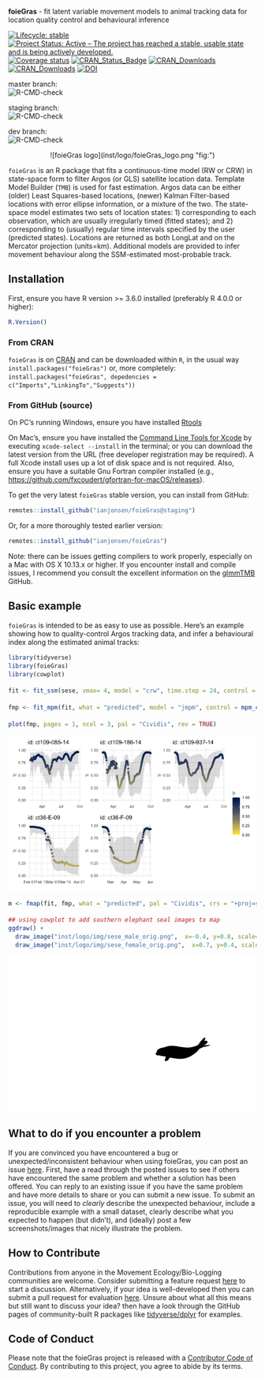 
<!-- README.md is generated from README.Rmd. Please edit that file -->

**foieGras** - fit latent variable movement models to animal tracking
data for location quality control and behavioural inference

<!-- badges: start -->

[![Lifecycle:
stable](https://img.shields.io/badge/lifecycle-stable-green.svg)](https://lifecycle.r-lib.org/articles/stages.html)
[![Project Status: Active – The project has reached a stable, usable
state and is being actively
developed.](https://www.repostatus.org/badges/latest/active.svg)](https://www.repostatus.org/#active)
[![Coverage
status](https://codecov.io/gh/ianjonsen/foieGras/branch/master/graph/badge.svg)](https://codecov.io/github/ianjonsen/foieGras?branch=master)
[![CRAN_Status_Badge](https://www.r-pkg.org/badges/version/foieGras)](https://cran.r-project.org/package=foieGras/)
[![CRAN_Downloads](https://cranlogs.r-pkg.org/badges/foieGras?color=brightgreen)](https://www.r-pkg.org/pkg/foieGras)
[![CRAN_Downloads](https://cranlogs.r-pkg.org/badges/grand-total/foieGras?color=brightgreen)](https://cran.r-project.org/package=foieGras/)
[![DOI](https://zenodo.org/badge/DOI/10.5281/zenodo.2628481.svg)](https://doi.org/10.5281/zenodo.2628481)

master branch:  
![R-CMD-check](https://github.com/ianjonsen/foieGras/actions/workflows/check-full.yaml/badge.svg?branch=master)

staging branch:  
![R-CMD-check](https://github.com/ianjonsen/foieGras/actions/workflows/check-full.yaml/badge.svg?branch=staging)

dev branch:  
![R-CMD-check](https://github.com/ianjonsen/foieGras/actions/workflows/check-full.yaml/badge.svg?branch=dev)
<!-- badges: end -->

<center>
![foieGras logo](inst/logo/foieGras_logo.png "fig:")
</center>

`foieGras` is an R package that fits a continuous-time model (RW or CRW)
in state-space form to filter Argos (or GLS) satellite location data.
Template Model Builder (`TMB`) is used for fast estimation. Argos data
can be either (older) Least Squares-based locations, (newer) Kalman
Filter-based locations with error ellipse information, or a mixture of
the two. The state-space model estimates two sets of location states: 1)
corresponding to each observation, which are usually irregularly timed
(fitted states); and 2) corresponding to (usually) regular time
intervals specified by the user (predicted states). Locations are
returned as both LongLat and on the Mercator projection (units=km).
Additional models are provided to infer movement behaviour along the
SSM-estimated most-probable track.

## Installation

First, ensure you have R version \>= 3.6.0 installed (preferably R 4.0.0
or higher):

``` r
R.Version()
```

### From CRAN

`foieGras` is on [CRAN](https://cran.r-project.org/package=foieGras/)
and can be downloaded within `R`, in the usual way
`install.packages("foieGras")` or, more completely:
`install.packages("foieGras", depedencies = c("Imports","LinkingTo","Suggests"))`

### From GitHub (source)

On PC’s running Windows, ensure you have installed
[Rtools](https://cran.r-project.org/bin/windows/Rtools/)

On Mac’s, ensure you have installed the [Command Line Tools for
Xcode](https://developer.apple.com/download/more/) by executing
`xcode-select --install` in the terminal; or you can download the latest
version from the URL (free developer registration may be required). A
full Xcode install uses up a lot of disk space and is not required.
Also, ensure you have a suitable Gnu Fortran compiler installed (e.g.,
<https://github.com/fxcoudert/gfortran-for-macOS/releases>).

To get the very latest `foieGras` stable version, you can install from
GitHub:

``` r
remotes::install_github("ianjonsen/foieGras@staging")
```

Or, for a more thoroughly tested earlier version:

``` r
remotes::install_github("ianjonsen/foieGras")
```

Note: there can be issues getting compilers to work properly, especially
on a Mac with OS X 10.13.x or higher. If you encounter install and
compile issues, I recommend you consult the excellent information on the
[glmmTMB](https://github.com/glmmTMB/glmmTMB) GitHub.

## Basic example

`foieGras` is intended to be as easy to use as possible. Here’s an
example showing how to quality-control Argos tracking data, and infer a
behavioural index along the estimated animal tracks:

``` r
library(tidyverse)
library(foieGras)
library(cowplot)

fit <- fit_ssm(sese, vmax= 4, model = "crw", time.step = 24, control = ssm_control(verbose = 0))

fmp <- fit_mpm(fit, what = "predicted", model = "jmpm", control = mpm_control(verbose = 0))

plot(fmp, pages = 1, ncol = 3, pal = "Cividis", rev = TRUE)
```

![](man/figures/README-example-1.png)<!-- -->

``` r
m <- fmap(fit, fmp, what = "predicted", pal = "Cividis", crs = "+proj=stere +lon_0=69 +units=km +datum=WGS84")

## using cowplot to add southern elephant seal images to map
ggdraw() +
  draw_image("inst/logo/img/sese_male_orig.png",  x=-0.4, y=0.8, scale=0.275, hjust=0.5, vjust=0.5) +
  draw_image("inst/logo/img/sese_female_orig.png",  x=0.7, y=0.4, scale=0.275, hjust=0.5, vjust=0.5)
```

![](man/figures/README-example-2.png)<!-- -->


## What to do if you encounter a problem

If you are convinced you have encountered a bug or
unexpected/inconsistent behaviour when using foieGras, you can post an
issue [here](https://github.com/ianjonsen/foieGras/issues). First, have
a read through the posted issues to see if others have encountered the
same problem and whether a solution has been offered. You can reply to
an existing issue if you have the same problem and have more details to
share or you can submit a new issue. To submit an issue, you will need
to *clearly* describe the unexpected behaviour, include a reproducible
example with a small dataset, clearly describe what you expected to
happen (but didn’t), and (ideally) post a few screenshots/images that
nicely illustrate the problem.

## How to Contribute

Contributions from anyone in the Movement Ecology/Bio-Logging
communities are welcome. Consider submitting a feature request
[here](https://github.com/ianjonsen/foieGras/issues/new/choose) to start
a discussion. Alternatively, if your idea is well-developed then you can
submit a pull request for evaluation
[here](https://github.com/ianjonsen/foieGras/pulls). Unsure about what
all this means but still want to discuss your idea? then have a look
through the GitHub pages of community-built R packages like
[tidyverse/dplyr](https://github.com/tidyverse/dplyr) for examples.

## Code of Conduct

Please note that the foieGras project is released with a [Contributor
Code of
Conduct](https://contributor-covenant.org/version/2/0/CODE_OF_CONDUCT.html).
By contributing to this project, you agree to abide by its terms.
